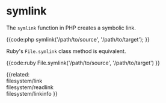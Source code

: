 # symlink

The `symlink` function in PHP creates a symbolic link.

{{code:php
    symlink('/path/to/source', '/path/to/target');
}}

Ruby's `File.symlink` class method is equivalent.

{{code:ruby
    File.symlink('/path/to/source', '/path/to/target')
}}


{{related:                
    filesystem/link         
    filesystem/readlink     
    filesystem/linkinfo
}}
